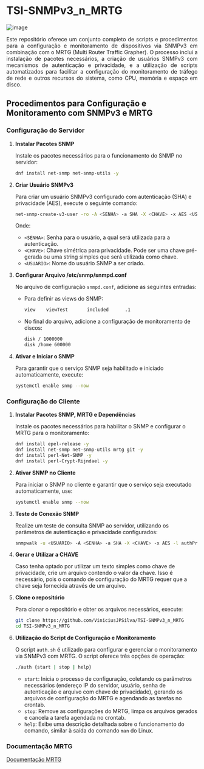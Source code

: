 
# TSI-SNMPv3_n_MRTG

![image](https://github.com/user-attachments/assets/df1b2832-079e-46b6-a805-ca75cc17b4e8)


<div align="justify">
  Este repositório oferece um conjunto completo de scripts e procedimentos para a configuração e monitoramento de dispositivos via SNMPv3 em combinação com o MRTG (Multi Router Traffic Grapher). O processo inclui a instalação de pacotes necessários, a criação de usuários SNMPv3 com mecanismos de autenticação e privacidade, e a utilização de scripts automatizados para facilitar a configuração do monitoramento de tráfego de rede e outros recursos do sistema, como CPU, memória e espaço em disco.
</div>


## Procedimentos para Configuração e Monitoramento com SNMPv3 e MRTG

### Configuração do Servidor

1. **Instalar Pacotes SNMP**

   Instale os pacotes necessários para o funcionamento do SNMP no servidor:

   ```bash
   dnf install net-snmp net-snmp-utils -y
   ```

2. **Criar Usuário SNMPv3**

   Para criar um usuário SNMPv3 configurado com autenticação (SHA) e privacidade (AES), execute o seguinte comando:

   ```bash
   net-snmp-create-v3-user -ro -A <SENHA> -a SHA -X <CHAVE> -x AES <USUARIO>
   ```

   Onde:
   - `<SENHA>`: Senha para o usuário, a qual será utilizada para a autenticação.
   - `<CHAVE>`: Chave simétrica para privacidade. Pode ser uma chave pré-gerada ou uma string simples que será utilizada como chave.
   - `<USUARIO>`: Nome do usuário SNMP a ser criado.

3. **Configurar Arquivo /etc/snmp/snmpd.conf**

   No arquivo de configuração `snmpd.conf`, adicione as seguintes entradas:

   - Para definir as views do SNMP:

     ```bash
     view    viewTest       included      .1
     ```

   - No final do arquivo, adicione a configuração de monitoramento de discos:

     ```bash
     disk / 1000000
     disk /home 600000
     ```

4. **Ativar e Iniciar o SNMP**

   Para garantir que o serviço SNMP seja habilitado e iniciado automaticamente, execute:

   ```bash
   systemctl enable snmp --now
   ```

### Configuração do Cliente

1. **Instalar Pacotes SNMP, MRTG e Dependências**

   Instale os pacotes necessários para habilitar o SNMP e configurar o MRTG para o monitoramento:

   ```bash
   dnf install epel-release -y
   dnf install net-snmp net-snmp-utils mrtg git -y
   dnf install perl-Net-SNMP -y
   dnf install perl-Crypt-Rijndael -y
   ```

2. **Ativar SNMP no Cliente**

   Para iniciar o SNMP no cliente e garantir que o serviço seja executado automaticamente, use:

   ```bash
   systemctl enable snmp --now
   ```

3. **Teste de Conexão SNMP**

   Realize um teste de consulta SNMP ao servidor, utilizando os parâmetros de autenticação e privacidade configurados:

   ```bash
   snmpwalk -u <USUARIO> -A <SENHA> -a SHA -X <CHAVE> -x AES -l authPriv <IP DO SERVER> -v3 .
   ```

4. **Gerar e Utilizar a CHAVE**

    Caso tenha optado por utilizar um texto simples como chave de privacidade, crie um arquivo contendo o valor da chave. Isso é necessário, pois o comando de configuração do MRTG requer que a chave seja fornecida através de um arquivo.

5. **Clone o repositório**

    Para clonar o repositório e obter os arquivos necessários, execute:

    ```bash
    git clone https://github.com/ViniciusJPSilva/TSI-SNMPv3_n_MRTG
    cd TSI-SNMPv3_n_MRTG
    ```

6. **Utilização do Script de Configuração e Monitoramento**

   O script `auth.sh` é utilizado para configurar e gerenciar o monitoramento via SNMPv3 com MRTG. O script oferece três opções de operação:

   ```bash
   ./auth {start | stop | help}
   ```

   - `start`: Inicia o processo de configuração, coletando os parâmetros necessários (endereço IP do servidor, usuário, senha de autenticação e arquivo com chave de privacidade), gerando os arquivos de configuração do MRTG e agendando as tarefas no crontab.
   - `stop`: Remove as configurações do MRTG, limpa os arquivos gerados e cancela a tarefa agendada no crontab.
   - `help`: Exibe uma descrição detalhada sobre o funcionamento do comando, similar à saída do comando `man` do Linux.

### Documentação MRTG

[Documentação MRTG](https://oss.oetiker.ch/mrtg/doc/)
